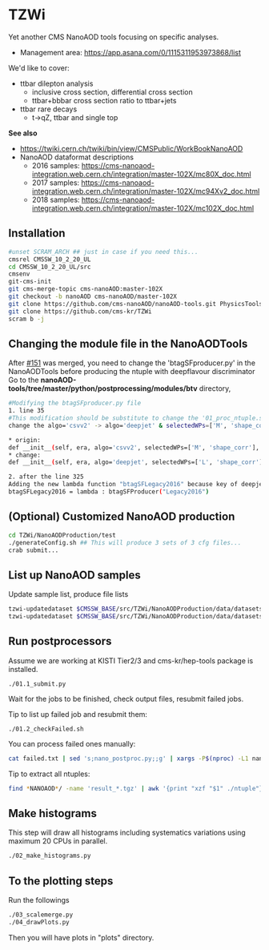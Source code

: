# TZWi
Yet another CMS NanoAOD tools focusing on specific analyses.
  * Management area: https://app.asana.com/0/1115311953973868/list

We'd like to cover:

  * ttbar dilepton analysis
    * inclusive cross section, differential cross section
    * ttbar+bbbar cross section ratio to ttbar+jets
  * ttbar rare decays
    * t->qZ, ttbar and single top

**See also**
- https://twiki.cern.ch/twiki/bin/view/CMSPublic/WorkBookNanoAOD
- NanoAOD dataformat descriptions
  - 2016 samples: https://cms-nanoaod-integration.web.cern.ch/integration/master-102X/mc80X_doc.html
  - 2017 samples: https://cms-nanoaod-integration.web.cern.ch/integration/master-102X/mc94Xv2_doc.html
  - 2018 samples: https://cms-nanoaod-integration.web.cern.ch/integration/master-102X/mc102X_doc.html

## Installation
```bash
#unset SCRAM_ARCH ## just in case if you need this...
cmsrel CMSSW_10_2_20_UL
cd CMSSW_10_2_20_UL/src
cmsenv
git-cms-init
git cms-merge-topic cms-nanoAOD:master-102X
git checkout -b nanoAOD cms-nanoAOD/master-102X
git clone https://github.com/cms-nanoAOD/nanoAOD-tools.git PhysicsTools/NanoAODTools
git clone https://github.com/cms-kr/TZWi
scram b -j
```
## Changing the module file in the NanoAODTools
After [#151](https://github.com/cms-kr/TZWi/pull/151) was merged,
you need to change the 'btagSFproducer.py' in the NanoAODTools before producing the ntuple with deepflavour discriminator
Go to the **nanoAOD-tools/tree/master/python/postprocessing/modules/btv** directory,
```bash
#Modifying the btagSFproducer.py file
1. line 35
#This modification should be substitute to change the '01_proc_ntuple.sh' or the 'btagWeightProducer.py' ASAP.
change the algo='csvv2' -> algo='deepjet' & selectedWPs=['M', 'shape_corr'] -> selectedWPs=['L', 'shape_corr']

* origin:
def __init__(self, era, algo='csvv2', selectedWPs=['M', 'shape_corr'], sfFileName=None, verbose=0, jesSystsForShape=["jes"]):
* change:
def __init__(self, era, algo='deepjet', selectedWPs=['L', 'shape_corr'], sfFileName=None, verbose=0, jesSystsForShape=["jes"]):

2. after the line 325
Adding the new lambda function "btagSFLegacy2016" because key of deepjet for 2016 name is "Legacy2016"
btagSFLegacy2016 = lambda : btagSFProducer("Legacy2016")

```

## (Optional) Customized NanoAOD production
```bash
cd TZWi/NanoAODProduction/test
./generateConfig.sh ## This will produce 3 sets of 3 cfg files...
crab submit...
```

## List up NanoAOD samples
Update sample list, produce file lists
```bash
tzwi-updatedataset $CMSSW_BASE/src/TZWi/NanoAODProduction/data/datasets/NanoAOD/2016/*.yaml
tzwi-updatedataset $CMSSW_BASE/src/TZWi/NanoAODProduction/data/datasets/NanoAOD/2017/*.yaml
```

## Run postprocessors

Assume we are working at KISTI Tier2/3 and cms-kr/hep-tools package is installed.
```
./01.1_submit.py
```

Wait for the jobs to be finished, check output files, resubmit failed jobs.

Tip to list up failed job and resubmit them:
```
./01.2_checkFailed.sh
```

You can process failed ones manually:
```bash
cat failed.txt | sed 's;nano_postproc.py;;g' | xargs -P$(nproc) -L1 nano_postproc.py
```

Tip to extract all ntuples:
```bash
find *NANOAOD*/ -name 'result_*.tgz' | awk '{print "xzf "$1" ./ntuple"}' | xargs -L1 -P$(nproc) tar
```

## Make histograms
This step will draw all histograms including systematics variations using maximum 20 CPUs in parallel.
```bash
./02_make_histograms.py
```

## To the plotting steps
Run the followings
```bash
./03_scalemerge.py
./04_drawPlots.py
```
Then you will have plots in "plots" directory.
